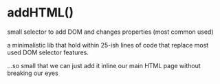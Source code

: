 # addHTML()
small selector to add DOM and changes properties (most common used)

a minimalistic lib that hold within 25-ish lines of code that replace most used DOM selector features.

...so small that we can just add it inline our main HTML page without breaking our eyes
